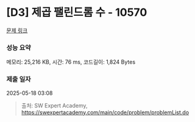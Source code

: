 # [D3] 제곱 팰린드롬 수 - 10570 

[문제 링크](https://swexpertacademy.com/main/code/problem/problemDetail.do?contestProbId=AXO72aaqPrcDFAXS) 

### 성능 요약

메모리: 25,216 KB, 시간: 76 ms, 코드길이: 1,824 Bytes

### 제출 일자

2025-05-18 03:08



> 출처: SW Expert Academy, https://swexpertacademy.com/main/code/problem/problemList.do